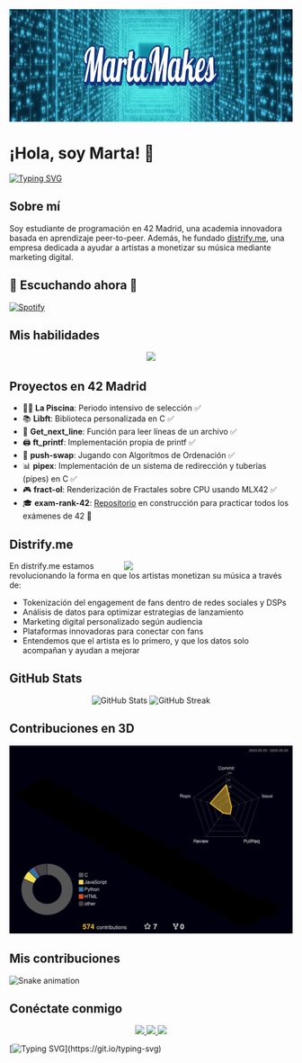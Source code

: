 <img align="center" width="900" height="200" src="logo.svg" />

# ¡Hola, soy Marta! 👋

[![Typing SVG](https://readme-typing-svg.herokuapp.com?duration=3000&color=F724A9&lines=Estudiante+de+42+Madrid;Fundadora+de+distrify.me;Apasionada+por+la+tecnología+y+la+música)](https://git.io/typing-svg)

## Sobre mí

Soy estudiante de programación en 42 Madrid, una academia innovadora basada en aprendizaje peer-to-peer. Además, he fundado [distrify.me](https://distrify.me), una empresa dedicada a ayudar a artistas a monetizar su música mediante marketing digital.

## 🎵 Escuchando ahora 🎵

[![Spotify](https://spotify-github-profile.vercel.app/api/view?uid=1123451881&cover_image=true&theme=natemoo-re&show_offline=false&background_color=121212&interchange=false&bar_color=53b14f&bar_color_cover=false)](https://open.spotify.com/user/1123451881?si=u7fN0hO1RkeyHZHJuBSJPw)

## Mis habilidades

<div align="center">
  <img src="https://skillicons.dev/icons?i=c,python,react,php,typescript,tailwind,nodejs,git" height="40" />
</div>

## Proyectos en 42 Madrid

- 🏊‍♀️ **La Piscina**: Periodo intensivo de selección ✅
- 📚 **Libft**: Biblioteca personalizada en C ✅
- 📝 **Get_next_line**: Función para leer líneas de un archivo ✅
- 🖨️ **ft_printf**: Implementación propia de printf ✅
- 🔄 **push-swap**: Jugando con Algoritmos de Ordenación ✅
- 📊 **pipex**: Implementación de un sistema de redirección y tuberías (pipes) en C ✅
- 🎮 **fract-ol**: Renderización de Fractales sobre CPU usando MLX42 ✅
- 🎓 **exam-rank-42**: [Repositorio](https://github.com/martamakes/exam-rank-42) en construcción para practicar todos los exámenes de 42 🚧

## Distrify.me

<img align="right" width="300" src="https://distrify.me/assets/img/logo-distrify-me-light-D3d3Wt0w.svg" />

En distrify.me estamos revolucionando la forma en que los artistas monetizan su música a través de:

- Tokenización del engagement de fans dentro de redes sociales y DSPs
- Análisis de datos para optimizar estrategias de lanzamiento
- Marketing digital personalizado según audiencia
- Plataformas innovadoras para conectar con fans
- Entendemos que el artista es lo primero, y que los datos solo acompañan y ayudan a mejorar

## GitHub Stats

<div align="center">
  <img src="https://github-readme-stats.vercel.app/api?username=martamakes&show_icons=true&theme=radical" alt="GitHub Stats" />
  <img src="https://github-readme-streak-stats.herokuapp.com/?user=martamakes&theme=radical" alt="GitHub Streak" />
</div>

## Contribuciones en 3D
![3D Contribution](./profile-3d-contrib/profile-night-rainbow.svg)

## Mis contribuciones
![Snake animation](https://github.com/martamakes/martamakes/blob/output/dist/github-contribution-grid-snake.svg)

## Conéctate conmigo

<div align="center">
  <a href="mailto:marta.vigara.gonzalez@gmail.com">
    <img src="https://img.shields.io/badge/Email-D14836?style=for-the-badge&logo=gmail&logoColor=white" />
  </a>
  <a href="https://linkedin.com/in/martavigara">
    <img src="https://img.shields.io/badge/LinkedIn-0077B5?style=for-the-badge&logo=linkedin&logoColor=white" />
  </a>
  <a href="https://distrify.me/contact">
    <img src="https://img.shields.io/badge/%C2%BFTe%20Ayudo%3F-teal?style=for-the-badge" />
  </a>
</div>

[![Typing SVG](https://readme-typing-svg.herokuapp.com?duration=3000&color=F724A9&lines=¡Gracias+por+visitar+mi+perfil!;Follow+the+white+rabbit...)](https://git.io/typing-svg)
